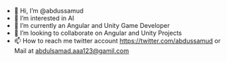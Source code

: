 - 👋 Hi, I’m @abdussamud
- 👀 I’m interested in AI
- 🌱 I’m currently an Angular and Unity Game Developer
- 💞️ I’m looking to collaborate on Angular and Unity Projects
- 📫 How to reach me twitter account https://twitter.com/abdussamud or Mail at abdulsamad.aaa123@gamil.com

<!---
abdussamud/abdussamud is a ✨ special ✨ repository because its `README.md` (this file) appears on your GitHub profile.
You can click the Preview link to take a look at your changes.
--->
